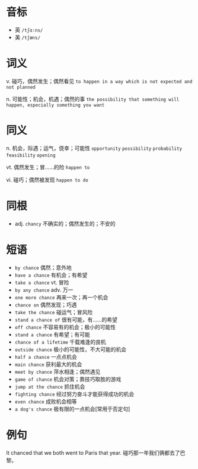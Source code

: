 # 音标

- 英 `/tʃɑːns/`
- 美 `/tʃæns/`

# 词义

v. 碰巧，偶然发生；偶然看见
`to happen in a way which is not expected and not planned`

n. 可能性；机会，机遇；偶然的事
`the possibility that something will happen, especially something you want`

# 同义

n. 机会，际遇；运气，侥幸；可能性
`opportunity` `possibility` `probability` `feasibility` `opening`

vt. 偶然发生；冒……的险
`happen to`

vi. 碰巧；偶然被发现
`happen to do`

# 同根

- adj. `chancy` 不确实的；偶然发生的；不安的

# 短语

- `by chance` 偶然；意外地
- `have a chance` 有机会；有希望
- `take a chance` vt. 冒险
- `by any chance` adv. 万一
- `one more chance` 再来一次；再一个机会
- `chance on` 偶然发现；巧遇
- `take the chance` 碰运气；冒风险
- `stand a chance of` 很有可能，有……的希望
- `off chance` 不容易有的机会；极小的可能性
- `stand a chance` 有希望；有可能
- `chance of a lifetime` 千载难逢的良机
- `outside chance` 极小的可能性，不大可能的机会
- `half a chance` 一点点机会
- `main chance` 获利最大的机会
- `meet by chance` 萍水相逢；偶然遇见
- `game of chance` 机会对策；靠技巧取胜的游戏
- `jump at the chance` 抓住机会
- `fighting chance` 经过努力奋斗才能获得成功的机会
- `even chance` 成败机会相等
- `a dog's chance` 极有限的一点机会[常用于否定句]

# 例句

It chanced that we both went to Paris that year.
碰巧那一年我们俩都去了巴黎。


